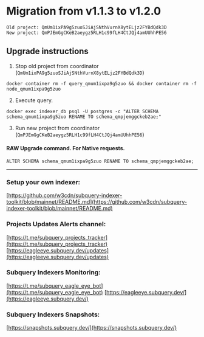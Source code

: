 # Migration from v1.1.3 to v1.2.0
```
Old project: QmUm1ixPA9g5zuoSJiAjSNthVurnX8ytELjz2FYBdQdk3D
New project: QmPJEmGgCKeB2aeygz5RLH1c99fLH4CtJQj4amUUhhPE56
```


## Upgrade instructions
 1) Stop old project from coordinator (`QmUm1ixPA9g5zuoSJiAjSNthVurnX8ytELjz2FYBdQdk3D`)

```
docker container rm -f query_qmum1ixpa9g5zuo && docker container rm -f node_qmum1ixpa9g5zuo
```

 2) Execute query.

```
docker exec indexer_db psql -U postgres -c "ALTER SCHEMA schema_qmum1ixpa9g5zuo RENAME TO schema_qmpjemggckeb2ae;"

```

 3) Run new project from coordinator (`QmPJEmGgCKeB2aeygz5RLH1c99fLH4CtJQj4amUUhhPE56`)

#### RAW Upgrade command. For Native requests.
`ALTER SCHEMA schema_qmum1ixpa9g5zuo RENAME TO schema_qmpjemggckeb2ae;`


___
### Setup your own indexer:

[https://github.com/w3cdn/subquery-indexer-toolkit/blob/mainnet/README.md](https://github.com/w3cdn/subquery-indexer-toolkit/blob/mainnet/README.md)

### Projects Updates Alerts channel:

[https://t.me/subquery_projects_tracker](https://t.me/subquery_projects_tracker) [https://eagleeye.subquery.dev/updates](https://eagleeye.subquery.dev/updates)

### Subquery Indexers Monitoring:

[https://t.me/subquery_eagle_eye_bot](https://t.me/subquery_eagle_eye_bot) [https://eagleeye.subquery.dev/](https://eagleeye.subquery.dev/)


### Subquery Indexers Snapshots:

[https://snapshots.subquery.dev/](https://snapshots.subquery.dev/)
